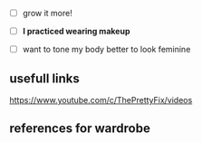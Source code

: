 
  - [ ] grow it more!

- [ ] **I practiced wearing makeup**

- [ ] want to tone my body better to look feminine





## usefull links
https://www.youtube.com/c/ThePrettyFix/videos

## references for wardrobe